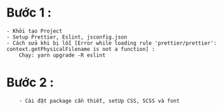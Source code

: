 # Bước 1 :

    - Khởi tạo Project
    - Setup Prettier, Eslint, jsconfig.json
    - Cách sửa khi bị lỗi [Error while loading rule 'prettier/prettier': context.getPhysicalFilename is not a function] :
    	Chạy: yarn upgrade -R eslint

# Bước 2 :

    	- Cài đặt package cần thiết, setUp CSS, SCSS và font
